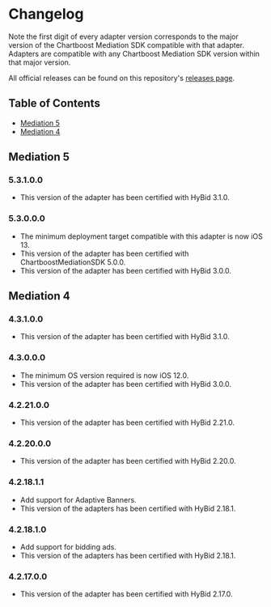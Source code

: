# Changelog

Note the first digit of every adapter version corresponds to the major version of the Chartboost Mediation SDK compatible with that adapter. 
Adapters are compatible with any Chartboost Mediation SDK version within that major version.

All official releases can be found on this repository's [releases page](https://github.com/ChartBoost/chartboost-mediation-ios-adapter-verve/releases).

## Table of Contents
- [Mediation 5](#mediation-5)
- [Mediation 4](#mediation-4)

## Mediation 5

### 5.3.1.0.0
- This version of the adapter has been certified with HyBid 3.1.0.

### 5.3.0.0.0
- The minimum deployment target compatible with this adapter is now iOS 13.
- This version of the adapter has been certified with ChartboostMediationSDK 5.0.0.
- This version of the adapter has been certified with HyBid 3.0.0.

## Mediation 4

### 4.3.1.0.0
- This version of the adapter has been certified with HyBid 3.1.0.

### 4.3.0.0.0
- The minimum OS version required is now iOS 12.0.
- This version of the adapter has been certified with HyBid 3.0.0.

### 4.2.21.0.0
- This version of the adapter has been certified with HyBid 2.21.0.

### 4.2.20.0.0
- This version of the adapter has been certified with HyBid 2.20.0.

### 4.2.18.1.1
- Add support for Adaptive Banners.
- This version of the adapters has been certified with HyBid 2.18.1.

### 4.2.18.1.0
- Add support for bidding ads.
- This version of the adapters has been certified with HyBid 2.18.1.

### 4.2.17.0.0
- This version of the adapter has been certified with HyBid 2.17.0.
